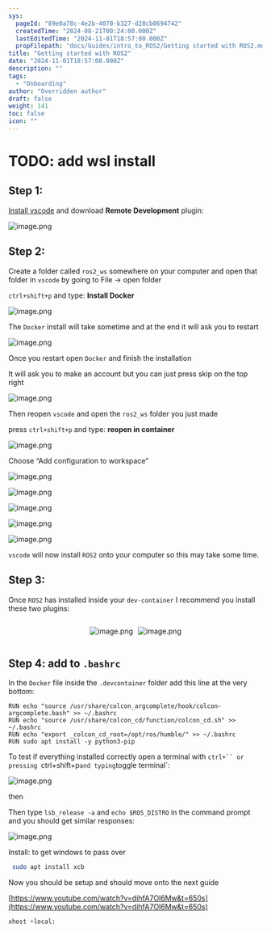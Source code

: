 ```yaml
---
sys:
  pageId: "89e0a78c-4e2b-4070-b327-d28cb0694742"
  createdTime: "2024-08-21T00:24:00.000Z"
  lastEditedTime: "2024-11-01T18:57:00.000Z"
  propFilepath: "docs/Guides/intro_to_ROS2/Getting started with ROS2.md"
title: "Getting started with ROS2"
date: "2024-11-01T18:57:00.000Z"
description: ""
tags:
  - "Onboarding"
author: "Overridden author"
draft: false
weight: 141
toc: false
icon: ""
---
```


# TODO: add wsl install

## Step 1:

[Install vscode](https://code.visualstudio.com/download) and download **Remote Development** plugin:

![image.png](https://prod-files-secure.s3.us-west-2.amazonaws.com/d518164a-d88e-44d1-a4ee-3adb3bd8bce0/efb52993-1881-4a40-b95e-6f020334f022/image.png?X-Amz-Algorithm=AWS4-HMAC-SHA256&X-Amz-Content-Sha256=UNSIGNED-PAYLOAD&X-Amz-Credential=ASIAZI2LB466XGSDWW6T%2F20250502%2Fus-west-2%2Fs3%2Faws4_request&X-Amz-Date=20250502T061221Z&X-Amz-Expires=3600&X-Amz-Security-Token=IQoJb3JpZ2luX2VjEDYaCXVzLXdlc3QtMiJIMEYCIQC%2Bp3dTU3Y7jGs76Aon%2BBhbZifpZiDMtCtWtQOxMoxs0AIhAKQkDeBI33328nLMgWRvIFYuADdu1atxkQhBbCjAHx82KogECM%2F%2F%2F%2F%2F%2F%2F%2F%2F%2F%2FwEQABoMNjM3NDIzMTgzODA1IgzwCMWDiCzMqWBcKM0q3AOj9KjYbwGYZqJ6fuubV6ya7qEOJRtZGaubdhBKSIltUaAjAg%2BIwDixEPXkH%2Bf3n9kTJCmRLSAr91fatbiDZyekzGwIRyR5pKkOVbYQNTMEOKRefP03V9ECMaPEHCjryaMOjZbPCP7ST8i5oq2ArZ%2Bh0IQyvKdQ79xFnqopHWlCyis3YL1s2hEw3LC88stKrzklVJ1JFigI%2Fd9X8vjqqT06xgnncCkNirj2zbnUBjb69C9ZE9VCBEhKBnjpqNLoMX91Yysay4MaQx16bKYGSloDb9syBITZ%2BfcM%2FuajJn9jpIGxuVWz1yKK0VJEPN3ybAVQXyy5CuL5F2vqXKXqfoTDK3N0UXfLirUJJ1b%2B5fXAgyRUlyERHYclJyhCBCUqt3WVkfzA7j8t9Rqtj8yrF3ZsgkUJ9wB3p5GopJ6yH5ooYcibj62cVQ7HdVlvD2reRhhpPCDmKST6WqexvqOu8Gi25lYSaZMUw%2Fe8nfJ1x2DMshOsamx9k4bVvOTjYhWnSAYYbsViDVBaPe%2ByDvEC8Z%2Bv7TRbph%2ByAudFWSKXGgJ4sycnI4l7h97xdaIsPDtkKNG%2Bd5kZi19Ma9KfpD4dpeLPfDO3UFpXUFbZcWVNAu5BORshz90ErSpvRzzkZjDLvdHABjqkAce9vVTfnKnKCqF1HYQkBja7srX3Fy1CjQwW2TIXFXAayX3AL5Vsl7Ly30OLgTxut4FJpTy2D%2B7PpvqWfA9jPI9MzAEzcz%2B8JCG%2F5zhLedOT5bhVdzdtRWHU%2B5xqoE3HghDJGmuCXKZeej7DIZuo2vRCveAYXANg8dIPBagWXwZj7hE4xi8kUtum26VBI%2FgewFIgr9Ta8COgWtmcfuaDL842ViPi&X-Amz-Signature=ef61dc610073173750c67c7ae40360466aa2914dbfd25363dd22cb6f01478812&X-Amz-SignedHeaders=host&x-id=GetObject)

## Step 2:

Create a folder called `ros2_ws` somewhere on your computer and open that folder in `vscode` by going to File → open folder 

`ctrl+shift+p` and type: **Install Docker**

![image.png](https://prod-files-secure.s3.us-west-2.amazonaws.com/d518164a-d88e-44d1-a4ee-3adb3bd8bce0/2269dc0e-1cd5-47ff-bceb-c04ad9b2eab0/image.png?X-Amz-Algorithm=AWS4-HMAC-SHA256&X-Amz-Content-Sha256=UNSIGNED-PAYLOAD&X-Amz-Credential=ASIAZI2LB466XGSDWW6T%2F20250502%2Fus-west-2%2Fs3%2Faws4_request&X-Amz-Date=20250502T061221Z&X-Amz-Expires=3600&X-Amz-Security-Token=IQoJb3JpZ2luX2VjEDYaCXVzLXdlc3QtMiJIMEYCIQC%2Bp3dTU3Y7jGs76Aon%2BBhbZifpZiDMtCtWtQOxMoxs0AIhAKQkDeBI33328nLMgWRvIFYuADdu1atxkQhBbCjAHx82KogECM%2F%2F%2F%2F%2F%2F%2F%2F%2F%2F%2FwEQABoMNjM3NDIzMTgzODA1IgzwCMWDiCzMqWBcKM0q3AOj9KjYbwGYZqJ6fuubV6ya7qEOJRtZGaubdhBKSIltUaAjAg%2BIwDixEPXkH%2Bf3n9kTJCmRLSAr91fatbiDZyekzGwIRyR5pKkOVbYQNTMEOKRefP03V9ECMaPEHCjryaMOjZbPCP7ST8i5oq2ArZ%2Bh0IQyvKdQ79xFnqopHWlCyis3YL1s2hEw3LC88stKrzklVJ1JFigI%2Fd9X8vjqqT06xgnncCkNirj2zbnUBjb69C9ZE9VCBEhKBnjpqNLoMX91Yysay4MaQx16bKYGSloDb9syBITZ%2BfcM%2FuajJn9jpIGxuVWz1yKK0VJEPN3ybAVQXyy5CuL5F2vqXKXqfoTDK3N0UXfLirUJJ1b%2B5fXAgyRUlyERHYclJyhCBCUqt3WVkfzA7j8t9Rqtj8yrF3ZsgkUJ9wB3p5GopJ6yH5ooYcibj62cVQ7HdVlvD2reRhhpPCDmKST6WqexvqOu8Gi25lYSaZMUw%2Fe8nfJ1x2DMshOsamx9k4bVvOTjYhWnSAYYbsViDVBaPe%2ByDvEC8Z%2Bv7TRbph%2ByAudFWSKXGgJ4sycnI4l7h97xdaIsPDtkKNG%2Bd5kZi19Ma9KfpD4dpeLPfDO3UFpXUFbZcWVNAu5BORshz90ErSpvRzzkZjDLvdHABjqkAce9vVTfnKnKCqF1HYQkBja7srX3Fy1CjQwW2TIXFXAayX3AL5Vsl7Ly30OLgTxut4FJpTy2D%2B7PpvqWfA9jPI9MzAEzcz%2B8JCG%2F5zhLedOT5bhVdzdtRWHU%2B5xqoE3HghDJGmuCXKZeej7DIZuo2vRCveAYXANg8dIPBagWXwZj7hE4xi8kUtum26VBI%2FgewFIgr9Ta8COgWtmcfuaDL842ViPi&X-Amz-Signature=54a53973dcc69eea6e8b8a283db4167c5f1a838d4991006b9abf57e7bf3321fd&X-Amz-SignedHeaders=host&x-id=GetObject)

The `Docker` install will take sometime and at the end it will ask you to restart

![image.png](https://prod-files-secure.s3.us-west-2.amazonaws.com/d518164a-d88e-44d1-a4ee-3adb3bd8bce0/ed233f78-be33-4b1f-b89c-9c346c0e961e/image.png?X-Amz-Algorithm=AWS4-HMAC-SHA256&X-Amz-Content-Sha256=UNSIGNED-PAYLOAD&X-Amz-Credential=ASIAZI2LB466XGSDWW6T%2F20250502%2Fus-west-2%2Fs3%2Faws4_request&X-Amz-Date=20250502T061221Z&X-Amz-Expires=3600&X-Amz-Security-Token=IQoJb3JpZ2luX2VjEDYaCXVzLXdlc3QtMiJIMEYCIQC%2Bp3dTU3Y7jGs76Aon%2BBhbZifpZiDMtCtWtQOxMoxs0AIhAKQkDeBI33328nLMgWRvIFYuADdu1atxkQhBbCjAHx82KogECM%2F%2F%2F%2F%2F%2F%2F%2F%2F%2F%2FwEQABoMNjM3NDIzMTgzODA1IgzwCMWDiCzMqWBcKM0q3AOj9KjYbwGYZqJ6fuubV6ya7qEOJRtZGaubdhBKSIltUaAjAg%2BIwDixEPXkH%2Bf3n9kTJCmRLSAr91fatbiDZyekzGwIRyR5pKkOVbYQNTMEOKRefP03V9ECMaPEHCjryaMOjZbPCP7ST8i5oq2ArZ%2Bh0IQyvKdQ79xFnqopHWlCyis3YL1s2hEw3LC88stKrzklVJ1JFigI%2Fd9X8vjqqT06xgnncCkNirj2zbnUBjb69C9ZE9VCBEhKBnjpqNLoMX91Yysay4MaQx16bKYGSloDb9syBITZ%2BfcM%2FuajJn9jpIGxuVWz1yKK0VJEPN3ybAVQXyy5CuL5F2vqXKXqfoTDK3N0UXfLirUJJ1b%2B5fXAgyRUlyERHYclJyhCBCUqt3WVkfzA7j8t9Rqtj8yrF3ZsgkUJ9wB3p5GopJ6yH5ooYcibj62cVQ7HdVlvD2reRhhpPCDmKST6WqexvqOu8Gi25lYSaZMUw%2Fe8nfJ1x2DMshOsamx9k4bVvOTjYhWnSAYYbsViDVBaPe%2ByDvEC8Z%2Bv7TRbph%2ByAudFWSKXGgJ4sycnI4l7h97xdaIsPDtkKNG%2Bd5kZi19Ma9KfpD4dpeLPfDO3UFpXUFbZcWVNAu5BORshz90ErSpvRzzkZjDLvdHABjqkAce9vVTfnKnKCqF1HYQkBja7srX3Fy1CjQwW2TIXFXAayX3AL5Vsl7Ly30OLgTxut4FJpTy2D%2B7PpvqWfA9jPI9MzAEzcz%2B8JCG%2F5zhLedOT5bhVdzdtRWHU%2B5xqoE3HghDJGmuCXKZeej7DIZuo2vRCveAYXANg8dIPBagWXwZj7hE4xi8kUtum26VBI%2FgewFIgr9Ta8COgWtmcfuaDL842ViPi&X-Amz-Signature=596a80659f0dfe3e88ff9fee631a66a0a409b4ba223b7e52d2da51f605d12974&X-Amz-SignedHeaders=host&x-id=GetObject)

Once you restart open `Docker` and finish the installation

It will ask you to make an account but you can just press skip on the top right

![image.png](https://prod-files-secure.s3.us-west-2.amazonaws.com/d518164a-d88e-44d1-a4ee-3adb3bd8bce0/21010ad9-1659-4fd9-9f59-9932a09b2a3d/image.png?X-Amz-Algorithm=AWS4-HMAC-SHA256&X-Amz-Content-Sha256=UNSIGNED-PAYLOAD&X-Amz-Credential=ASIAZI2LB466XGSDWW6T%2F20250502%2Fus-west-2%2Fs3%2Faws4_request&X-Amz-Date=20250502T061221Z&X-Amz-Expires=3600&X-Amz-Security-Token=IQoJb3JpZ2luX2VjEDYaCXVzLXdlc3QtMiJIMEYCIQC%2Bp3dTU3Y7jGs76Aon%2BBhbZifpZiDMtCtWtQOxMoxs0AIhAKQkDeBI33328nLMgWRvIFYuADdu1atxkQhBbCjAHx82KogECM%2F%2F%2F%2F%2F%2F%2F%2F%2F%2F%2FwEQABoMNjM3NDIzMTgzODA1IgzwCMWDiCzMqWBcKM0q3AOj9KjYbwGYZqJ6fuubV6ya7qEOJRtZGaubdhBKSIltUaAjAg%2BIwDixEPXkH%2Bf3n9kTJCmRLSAr91fatbiDZyekzGwIRyR5pKkOVbYQNTMEOKRefP03V9ECMaPEHCjryaMOjZbPCP7ST8i5oq2ArZ%2Bh0IQyvKdQ79xFnqopHWlCyis3YL1s2hEw3LC88stKrzklVJ1JFigI%2Fd9X8vjqqT06xgnncCkNirj2zbnUBjb69C9ZE9VCBEhKBnjpqNLoMX91Yysay4MaQx16bKYGSloDb9syBITZ%2BfcM%2FuajJn9jpIGxuVWz1yKK0VJEPN3ybAVQXyy5CuL5F2vqXKXqfoTDK3N0UXfLirUJJ1b%2B5fXAgyRUlyERHYclJyhCBCUqt3WVkfzA7j8t9Rqtj8yrF3ZsgkUJ9wB3p5GopJ6yH5ooYcibj62cVQ7HdVlvD2reRhhpPCDmKST6WqexvqOu8Gi25lYSaZMUw%2Fe8nfJ1x2DMshOsamx9k4bVvOTjYhWnSAYYbsViDVBaPe%2ByDvEC8Z%2Bv7TRbph%2ByAudFWSKXGgJ4sycnI4l7h97xdaIsPDtkKNG%2Bd5kZi19Ma9KfpD4dpeLPfDO3UFpXUFbZcWVNAu5BORshz90ErSpvRzzkZjDLvdHABjqkAce9vVTfnKnKCqF1HYQkBja7srX3Fy1CjQwW2TIXFXAayX3AL5Vsl7Ly30OLgTxut4FJpTy2D%2B7PpvqWfA9jPI9MzAEzcz%2B8JCG%2F5zhLedOT5bhVdzdtRWHU%2B5xqoE3HghDJGmuCXKZeej7DIZuo2vRCveAYXANg8dIPBagWXwZj7hE4xi8kUtum26VBI%2FgewFIgr9Ta8COgWtmcfuaDL842ViPi&X-Amz-Signature=e24c1bf8340de399f6beadbc4936f6fc31c9dbea98d9461854ac3b748a966c35&X-Amz-SignedHeaders=host&x-id=GetObject)

Then reopen `vscode` and open the `ros2_ws` folder you just made

press `ctrl+shift+p` and type: **reopen in container**

![image.png](https://prod-files-secure.s3.us-west-2.amazonaws.com/d518164a-d88e-44d1-a4ee-3adb3bd8bce0/4e93b8c2-41ad-488c-8095-c74205196118/image.png?X-Amz-Algorithm=AWS4-HMAC-SHA256&X-Amz-Content-Sha256=UNSIGNED-PAYLOAD&X-Amz-Credential=ASIAZI2LB466XGSDWW6T%2F20250502%2Fus-west-2%2Fs3%2Faws4_request&X-Amz-Date=20250502T061221Z&X-Amz-Expires=3600&X-Amz-Security-Token=IQoJb3JpZ2luX2VjEDYaCXVzLXdlc3QtMiJIMEYCIQC%2Bp3dTU3Y7jGs76Aon%2BBhbZifpZiDMtCtWtQOxMoxs0AIhAKQkDeBI33328nLMgWRvIFYuADdu1atxkQhBbCjAHx82KogECM%2F%2F%2F%2F%2F%2F%2F%2F%2F%2F%2FwEQABoMNjM3NDIzMTgzODA1IgzwCMWDiCzMqWBcKM0q3AOj9KjYbwGYZqJ6fuubV6ya7qEOJRtZGaubdhBKSIltUaAjAg%2BIwDixEPXkH%2Bf3n9kTJCmRLSAr91fatbiDZyekzGwIRyR5pKkOVbYQNTMEOKRefP03V9ECMaPEHCjryaMOjZbPCP7ST8i5oq2ArZ%2Bh0IQyvKdQ79xFnqopHWlCyis3YL1s2hEw3LC88stKrzklVJ1JFigI%2Fd9X8vjqqT06xgnncCkNirj2zbnUBjb69C9ZE9VCBEhKBnjpqNLoMX91Yysay4MaQx16bKYGSloDb9syBITZ%2BfcM%2FuajJn9jpIGxuVWz1yKK0VJEPN3ybAVQXyy5CuL5F2vqXKXqfoTDK3N0UXfLirUJJ1b%2B5fXAgyRUlyERHYclJyhCBCUqt3WVkfzA7j8t9Rqtj8yrF3ZsgkUJ9wB3p5GopJ6yH5ooYcibj62cVQ7HdVlvD2reRhhpPCDmKST6WqexvqOu8Gi25lYSaZMUw%2Fe8nfJ1x2DMshOsamx9k4bVvOTjYhWnSAYYbsViDVBaPe%2ByDvEC8Z%2Bv7TRbph%2ByAudFWSKXGgJ4sycnI4l7h97xdaIsPDtkKNG%2Bd5kZi19Ma9KfpD4dpeLPfDO3UFpXUFbZcWVNAu5BORshz90ErSpvRzzkZjDLvdHABjqkAce9vVTfnKnKCqF1HYQkBja7srX3Fy1CjQwW2TIXFXAayX3AL5Vsl7Ly30OLgTxut4FJpTy2D%2B7PpvqWfA9jPI9MzAEzcz%2B8JCG%2F5zhLedOT5bhVdzdtRWHU%2B5xqoE3HghDJGmuCXKZeej7DIZuo2vRCveAYXANg8dIPBagWXwZj7hE4xi8kUtum26VBI%2FgewFIgr9Ta8COgWtmcfuaDL842ViPi&X-Amz-Signature=3f36f9838ed9927b321e74ffc24770a3b19a6d175d8b2efa2c03e495afa4860b&X-Amz-SignedHeaders=host&x-id=GetObject)

Choose “Add configuration to workspace”

![image.png](https://prod-files-secure.s3.us-west-2.amazonaws.com/d518164a-d88e-44d1-a4ee-3adb3bd8bce0/9560b282-5060-4989-ba37-97e7b2c22476/image.png?X-Amz-Algorithm=AWS4-HMAC-SHA256&X-Amz-Content-Sha256=UNSIGNED-PAYLOAD&X-Amz-Credential=ASIAZI2LB466XGSDWW6T%2F20250502%2Fus-west-2%2Fs3%2Faws4_request&X-Amz-Date=20250502T061221Z&X-Amz-Expires=3600&X-Amz-Security-Token=IQoJb3JpZ2luX2VjEDYaCXVzLXdlc3QtMiJIMEYCIQC%2Bp3dTU3Y7jGs76Aon%2BBhbZifpZiDMtCtWtQOxMoxs0AIhAKQkDeBI33328nLMgWRvIFYuADdu1atxkQhBbCjAHx82KogECM%2F%2F%2F%2F%2F%2F%2F%2F%2F%2F%2FwEQABoMNjM3NDIzMTgzODA1IgzwCMWDiCzMqWBcKM0q3AOj9KjYbwGYZqJ6fuubV6ya7qEOJRtZGaubdhBKSIltUaAjAg%2BIwDixEPXkH%2Bf3n9kTJCmRLSAr91fatbiDZyekzGwIRyR5pKkOVbYQNTMEOKRefP03V9ECMaPEHCjryaMOjZbPCP7ST8i5oq2ArZ%2Bh0IQyvKdQ79xFnqopHWlCyis3YL1s2hEw3LC88stKrzklVJ1JFigI%2Fd9X8vjqqT06xgnncCkNirj2zbnUBjb69C9ZE9VCBEhKBnjpqNLoMX91Yysay4MaQx16bKYGSloDb9syBITZ%2BfcM%2FuajJn9jpIGxuVWz1yKK0VJEPN3ybAVQXyy5CuL5F2vqXKXqfoTDK3N0UXfLirUJJ1b%2B5fXAgyRUlyERHYclJyhCBCUqt3WVkfzA7j8t9Rqtj8yrF3ZsgkUJ9wB3p5GopJ6yH5ooYcibj62cVQ7HdVlvD2reRhhpPCDmKST6WqexvqOu8Gi25lYSaZMUw%2Fe8nfJ1x2DMshOsamx9k4bVvOTjYhWnSAYYbsViDVBaPe%2ByDvEC8Z%2Bv7TRbph%2ByAudFWSKXGgJ4sycnI4l7h97xdaIsPDtkKNG%2Bd5kZi19Ma9KfpD4dpeLPfDO3UFpXUFbZcWVNAu5BORshz90ErSpvRzzkZjDLvdHABjqkAce9vVTfnKnKCqF1HYQkBja7srX3Fy1CjQwW2TIXFXAayX3AL5Vsl7Ly30OLgTxut4FJpTy2D%2B7PpvqWfA9jPI9MzAEzcz%2B8JCG%2F5zhLedOT5bhVdzdtRWHU%2B5xqoE3HghDJGmuCXKZeej7DIZuo2vRCveAYXANg8dIPBagWXwZj7hE4xi8kUtum26VBI%2FgewFIgr9Ta8COgWtmcfuaDL842ViPi&X-Amz-Signature=41b79c2baaa00197da164b836d70be55e6e9214814b22304fa402b102595a36e&X-Amz-SignedHeaders=host&x-id=GetObject)

![image.png](https://prod-files-secure.s3.us-west-2.amazonaws.com/d518164a-d88e-44d1-a4ee-3adb3bd8bce0/2ee63f81-886b-48e8-a553-dc6e5eac99e4/image.png?X-Amz-Algorithm=AWS4-HMAC-SHA256&X-Amz-Content-Sha256=UNSIGNED-PAYLOAD&X-Amz-Credential=ASIAZI2LB466XGSDWW6T%2F20250502%2Fus-west-2%2Fs3%2Faws4_request&X-Amz-Date=20250502T061221Z&X-Amz-Expires=3600&X-Amz-Security-Token=IQoJb3JpZ2luX2VjEDYaCXVzLXdlc3QtMiJIMEYCIQC%2Bp3dTU3Y7jGs76Aon%2BBhbZifpZiDMtCtWtQOxMoxs0AIhAKQkDeBI33328nLMgWRvIFYuADdu1atxkQhBbCjAHx82KogECM%2F%2F%2F%2F%2F%2F%2F%2F%2F%2F%2FwEQABoMNjM3NDIzMTgzODA1IgzwCMWDiCzMqWBcKM0q3AOj9KjYbwGYZqJ6fuubV6ya7qEOJRtZGaubdhBKSIltUaAjAg%2BIwDixEPXkH%2Bf3n9kTJCmRLSAr91fatbiDZyekzGwIRyR5pKkOVbYQNTMEOKRefP03V9ECMaPEHCjryaMOjZbPCP7ST8i5oq2ArZ%2Bh0IQyvKdQ79xFnqopHWlCyis3YL1s2hEw3LC88stKrzklVJ1JFigI%2Fd9X8vjqqT06xgnncCkNirj2zbnUBjb69C9ZE9VCBEhKBnjpqNLoMX91Yysay4MaQx16bKYGSloDb9syBITZ%2BfcM%2FuajJn9jpIGxuVWz1yKK0VJEPN3ybAVQXyy5CuL5F2vqXKXqfoTDK3N0UXfLirUJJ1b%2B5fXAgyRUlyERHYclJyhCBCUqt3WVkfzA7j8t9Rqtj8yrF3ZsgkUJ9wB3p5GopJ6yH5ooYcibj62cVQ7HdVlvD2reRhhpPCDmKST6WqexvqOu8Gi25lYSaZMUw%2Fe8nfJ1x2DMshOsamx9k4bVvOTjYhWnSAYYbsViDVBaPe%2ByDvEC8Z%2Bv7TRbph%2ByAudFWSKXGgJ4sycnI4l7h97xdaIsPDtkKNG%2Bd5kZi19Ma9KfpD4dpeLPfDO3UFpXUFbZcWVNAu5BORshz90ErSpvRzzkZjDLvdHABjqkAce9vVTfnKnKCqF1HYQkBja7srX3Fy1CjQwW2TIXFXAayX3AL5Vsl7Ly30OLgTxut4FJpTy2D%2B7PpvqWfA9jPI9MzAEzcz%2B8JCG%2F5zhLedOT5bhVdzdtRWHU%2B5xqoE3HghDJGmuCXKZeej7DIZuo2vRCveAYXANg8dIPBagWXwZj7hE4xi8kUtum26VBI%2FgewFIgr9Ta8COgWtmcfuaDL842ViPi&X-Amz-Signature=d9fce73995352c6d355c2b36a77a2860e4f5dd71b29233c5a3f9370ea5c29d40&X-Amz-SignedHeaders=host&x-id=GetObject)

![image.png](https://prod-files-secure.s3.us-west-2.amazonaws.com/d518164a-d88e-44d1-a4ee-3adb3bd8bce0/ae1580b2-b048-407e-aed9-b584224a7a04/image.png?X-Amz-Algorithm=AWS4-HMAC-SHA256&X-Amz-Content-Sha256=UNSIGNED-PAYLOAD&X-Amz-Credential=ASIAZI2LB466XGSDWW6T%2F20250502%2Fus-west-2%2Fs3%2Faws4_request&X-Amz-Date=20250502T061221Z&X-Amz-Expires=3600&X-Amz-Security-Token=IQoJb3JpZ2luX2VjEDYaCXVzLXdlc3QtMiJIMEYCIQC%2Bp3dTU3Y7jGs76Aon%2BBhbZifpZiDMtCtWtQOxMoxs0AIhAKQkDeBI33328nLMgWRvIFYuADdu1atxkQhBbCjAHx82KogECM%2F%2F%2F%2F%2F%2F%2F%2F%2F%2F%2FwEQABoMNjM3NDIzMTgzODA1IgzwCMWDiCzMqWBcKM0q3AOj9KjYbwGYZqJ6fuubV6ya7qEOJRtZGaubdhBKSIltUaAjAg%2BIwDixEPXkH%2Bf3n9kTJCmRLSAr91fatbiDZyekzGwIRyR5pKkOVbYQNTMEOKRefP03V9ECMaPEHCjryaMOjZbPCP7ST8i5oq2ArZ%2Bh0IQyvKdQ79xFnqopHWlCyis3YL1s2hEw3LC88stKrzklVJ1JFigI%2Fd9X8vjqqT06xgnncCkNirj2zbnUBjb69C9ZE9VCBEhKBnjpqNLoMX91Yysay4MaQx16bKYGSloDb9syBITZ%2BfcM%2FuajJn9jpIGxuVWz1yKK0VJEPN3ybAVQXyy5CuL5F2vqXKXqfoTDK3N0UXfLirUJJ1b%2B5fXAgyRUlyERHYclJyhCBCUqt3WVkfzA7j8t9Rqtj8yrF3ZsgkUJ9wB3p5GopJ6yH5ooYcibj62cVQ7HdVlvD2reRhhpPCDmKST6WqexvqOu8Gi25lYSaZMUw%2Fe8nfJ1x2DMshOsamx9k4bVvOTjYhWnSAYYbsViDVBaPe%2ByDvEC8Z%2Bv7TRbph%2ByAudFWSKXGgJ4sycnI4l7h97xdaIsPDtkKNG%2Bd5kZi19Ma9KfpD4dpeLPfDO3UFpXUFbZcWVNAu5BORshz90ErSpvRzzkZjDLvdHABjqkAce9vVTfnKnKCqF1HYQkBja7srX3Fy1CjQwW2TIXFXAayX3AL5Vsl7Ly30OLgTxut4FJpTy2D%2B7PpvqWfA9jPI9MzAEzcz%2B8JCG%2F5zhLedOT5bhVdzdtRWHU%2B5xqoE3HghDJGmuCXKZeej7DIZuo2vRCveAYXANg8dIPBagWXwZj7hE4xi8kUtum26VBI%2FgewFIgr9Ta8COgWtmcfuaDL842ViPi&X-Amz-Signature=17a62643632f46c5322f3e55952e9255e1f9dbd916bee26e7cfa72bc7adb200c&X-Amz-SignedHeaders=host&x-id=GetObject)

![image.png](https://prod-files-secure.s3.us-west-2.amazonaws.com/d518164a-d88e-44d1-a4ee-3adb3bd8bce0/53255b28-f75e-430f-b9e3-c0ac8577e42b/image.png?X-Amz-Algorithm=AWS4-HMAC-SHA256&X-Amz-Content-Sha256=UNSIGNED-PAYLOAD&X-Amz-Credential=ASIAZI2LB466XGSDWW6T%2F20250502%2Fus-west-2%2Fs3%2Faws4_request&X-Amz-Date=20250502T061221Z&X-Amz-Expires=3600&X-Amz-Security-Token=IQoJb3JpZ2luX2VjEDYaCXVzLXdlc3QtMiJIMEYCIQC%2Bp3dTU3Y7jGs76Aon%2BBhbZifpZiDMtCtWtQOxMoxs0AIhAKQkDeBI33328nLMgWRvIFYuADdu1atxkQhBbCjAHx82KogECM%2F%2F%2F%2F%2F%2F%2F%2F%2F%2F%2FwEQABoMNjM3NDIzMTgzODA1IgzwCMWDiCzMqWBcKM0q3AOj9KjYbwGYZqJ6fuubV6ya7qEOJRtZGaubdhBKSIltUaAjAg%2BIwDixEPXkH%2Bf3n9kTJCmRLSAr91fatbiDZyekzGwIRyR5pKkOVbYQNTMEOKRefP03V9ECMaPEHCjryaMOjZbPCP7ST8i5oq2ArZ%2Bh0IQyvKdQ79xFnqopHWlCyis3YL1s2hEw3LC88stKrzklVJ1JFigI%2Fd9X8vjqqT06xgnncCkNirj2zbnUBjb69C9ZE9VCBEhKBnjpqNLoMX91Yysay4MaQx16bKYGSloDb9syBITZ%2BfcM%2FuajJn9jpIGxuVWz1yKK0VJEPN3ybAVQXyy5CuL5F2vqXKXqfoTDK3N0UXfLirUJJ1b%2B5fXAgyRUlyERHYclJyhCBCUqt3WVkfzA7j8t9Rqtj8yrF3ZsgkUJ9wB3p5GopJ6yH5ooYcibj62cVQ7HdVlvD2reRhhpPCDmKST6WqexvqOu8Gi25lYSaZMUw%2Fe8nfJ1x2DMshOsamx9k4bVvOTjYhWnSAYYbsViDVBaPe%2ByDvEC8Z%2Bv7TRbph%2ByAudFWSKXGgJ4sycnI4l7h97xdaIsPDtkKNG%2Bd5kZi19Ma9KfpD4dpeLPfDO3UFpXUFbZcWVNAu5BORshz90ErSpvRzzkZjDLvdHABjqkAce9vVTfnKnKCqF1HYQkBja7srX3Fy1CjQwW2TIXFXAayX3AL5Vsl7Ly30OLgTxut4FJpTy2D%2B7PpvqWfA9jPI9MzAEzcz%2B8JCG%2F5zhLedOT5bhVdzdtRWHU%2B5xqoE3HghDJGmuCXKZeej7DIZuo2vRCveAYXANg8dIPBagWXwZj7hE4xi8kUtum26VBI%2FgewFIgr9Ta8COgWtmcfuaDL842ViPi&X-Amz-Signature=cb6f281d1ff0e6af798fad43d81e0cca53b6087841e1aa1815bbe4f0bb6220fb&X-Amz-SignedHeaders=host&x-id=GetObject)

![image.png](https://prod-files-secure.s3.us-west-2.amazonaws.com/d518164a-d88e-44d1-a4ee-3adb3bd8bce0/7c562767-5af9-4ffb-97d1-327bcdf4ee00/image.png?X-Amz-Algorithm=AWS4-HMAC-SHA256&X-Amz-Content-Sha256=UNSIGNED-PAYLOAD&X-Amz-Credential=ASIAZI2LB466XGSDWW6T%2F20250502%2Fus-west-2%2Fs3%2Faws4_request&X-Amz-Date=20250502T061221Z&X-Amz-Expires=3600&X-Amz-Security-Token=IQoJb3JpZ2luX2VjEDYaCXVzLXdlc3QtMiJIMEYCIQC%2Bp3dTU3Y7jGs76Aon%2BBhbZifpZiDMtCtWtQOxMoxs0AIhAKQkDeBI33328nLMgWRvIFYuADdu1atxkQhBbCjAHx82KogECM%2F%2F%2F%2F%2F%2F%2F%2F%2F%2F%2FwEQABoMNjM3NDIzMTgzODA1IgzwCMWDiCzMqWBcKM0q3AOj9KjYbwGYZqJ6fuubV6ya7qEOJRtZGaubdhBKSIltUaAjAg%2BIwDixEPXkH%2Bf3n9kTJCmRLSAr91fatbiDZyekzGwIRyR5pKkOVbYQNTMEOKRefP03V9ECMaPEHCjryaMOjZbPCP7ST8i5oq2ArZ%2Bh0IQyvKdQ79xFnqopHWlCyis3YL1s2hEw3LC88stKrzklVJ1JFigI%2Fd9X8vjqqT06xgnncCkNirj2zbnUBjb69C9ZE9VCBEhKBnjpqNLoMX91Yysay4MaQx16bKYGSloDb9syBITZ%2BfcM%2FuajJn9jpIGxuVWz1yKK0VJEPN3ybAVQXyy5CuL5F2vqXKXqfoTDK3N0UXfLirUJJ1b%2B5fXAgyRUlyERHYclJyhCBCUqt3WVkfzA7j8t9Rqtj8yrF3ZsgkUJ9wB3p5GopJ6yH5ooYcibj62cVQ7HdVlvD2reRhhpPCDmKST6WqexvqOu8Gi25lYSaZMUw%2Fe8nfJ1x2DMshOsamx9k4bVvOTjYhWnSAYYbsViDVBaPe%2ByDvEC8Z%2Bv7TRbph%2ByAudFWSKXGgJ4sycnI4l7h97xdaIsPDtkKNG%2Bd5kZi19Ma9KfpD4dpeLPfDO3UFpXUFbZcWVNAu5BORshz90ErSpvRzzkZjDLvdHABjqkAce9vVTfnKnKCqF1HYQkBja7srX3Fy1CjQwW2TIXFXAayX3AL5Vsl7Ly30OLgTxut4FJpTy2D%2B7PpvqWfA9jPI9MzAEzcz%2B8JCG%2F5zhLedOT5bhVdzdtRWHU%2B5xqoE3HghDJGmuCXKZeej7DIZuo2vRCveAYXANg8dIPBagWXwZj7hE4xi8kUtum26VBI%2FgewFIgr9Ta8COgWtmcfuaDL842ViPi&X-Amz-Signature=3cc7d4cc70ccf6d1b8706566c82b2e3a907ca5c40e124ce910b0c647a3b8830c&X-Amz-SignedHeaders=host&x-id=GetObject)

`vscode` will now install `ROS2` onto your computer so this may take some time.

## Step 3:

Once `ROS2` has installed inside your `dev-container` I recommend you install these two plugins:

<div style="display: flex;flex-direction: row; column-gap:10px; max-width: 630px;justify-content: center;">
<div>

![image.png](https://prod-files-secure.s3.us-west-2.amazonaws.com/d518164a-d88e-44d1-a4ee-3adb3bd8bce0/3fc3d550-5a54-4ba1-ba6b-faa01cdb7369/image.png?X-Amz-Algorithm=AWS4-HMAC-SHA256&X-Amz-Content-Sha256=UNSIGNED-PAYLOAD&X-Amz-Credential=ASIAZI2LB46663SZOUFI%2F20250502%2Fus-west-2%2Fs3%2Faws4_request&X-Amz-Date=20250502T061224Z&X-Amz-Expires=3600&X-Amz-Security-Token=IQoJb3JpZ2luX2VjEDYaCXVzLXdlc3QtMiJIMEYCIQDlQCCe%2BPO6AWy4afPQRIO%2BoUbZhtwvmHifTRBbVuOAmQIhALFjblMwTZpCaW9J9jOSCGOiRQHJSOOCTFtZsoabmpCrKogECM%2F%2F%2F%2F%2F%2F%2F%2F%2F%2F%2FwEQABoMNjM3NDIzMTgzODA1Igx1nMdnGnxnGyYs5Wkq3AOdpHjLLsDVfw%2FUJKPvYESmLDVN2WZJj%2FlUEmPuPLksCEyi5zrrQKdgpLe2iEqusrG0lh0HDRuZ55RqCvMYq9EK7rA%2FOfCGP8sill5fv15ZUlr0boQZZxdtV3u24I05rWDX%2BC8kE%2F96sglOVxD%2BI0pBy6resrY0zrH%2F1YAEEO9LAQIhTc4UUY4AeGhDWLczGwj5OSkNB%2FTdU4nThm7x6Zb4eBPT5iCD1qbfQIg712CEkDBUmDjXTRRabV3hV369RkWOKjMwDzbciV5LeD23IcOd8seX03ncZSicCWLnCpHkrVrXZ%2Fj061ScSEP2PsUaHJ1Jpul%2FBMRSF4rFNWjkIjCXdAdUPa%2Bd7JvVwUskiH7AUv33ixYFHhqIq5o7qtCF8fTjNd3vxLY8PI7xYu8F0cLtLdwHlg7zON9B4MAJCfvtFvtAdxIH3T6nJVkjV8F%2FpbpyiDA62twQVaN9gs3YA8qE5F6M2v9e3t0Yn2fcB7vlKDOlCh63Pwlw0rsTmt0cKnF%2BnV4HLN%2BEqdqL%2Fm9ab%2BGcnsmREpnEMq2LhVVmlHxskina2tMEg8O6aKKtcVOnsXQ4GaJNYt5Vu%2BjpmYUl%2FpgJlqVLbIoEdGiOurvGp7CUoqnUrnfEK06ZV1aqXTCXvtHABjqkAc5xsxmALYJsZuVIO%2FuQVFqJ7ulIrL7Yea9DIKJkAdfTX4dykaZLdfqkavqg2Sh7wSnP5knFJ6QmcybTS2x0xTVD1t9bZsplCjVH2fiIA0szxHBGPz4ArQgtWvcp2PnEDOsXFspcVsRrZ1J7PXhrVFsScJ8sQJQ3xj4buKEvsAitWxq5Xv5h%2FExK5FO0XILfgz5T8%2Fgmz3sBu5srDUsJo7jUPsKf&X-Amz-Signature=4ac66e824f79f3fb1d6da0fb95f1f5fe947b264fab438bf5f46bf11aa034ca5c&X-Amz-SignedHeaders=host&x-id=GetObject)

</div>
<div>

![image.png](https://prod-files-secure.s3.us-west-2.amazonaws.com/d518164a-d88e-44d1-a4ee-3adb3bd8bce0/d994cc66-13c2-4093-a5a3-f84cf4601a82/image.png?X-Amz-Algorithm=AWS4-HMAC-SHA256&X-Amz-Content-Sha256=UNSIGNED-PAYLOAD&X-Amz-Credential=ASIAZI2LB466SDFVJ6TQ%2F20250502%2Fus-west-2%2Fs3%2Faws4_request&X-Amz-Date=20250502T061224Z&X-Amz-Expires=3600&X-Amz-Security-Token=IQoJb3JpZ2luX2VjEDYaCXVzLXdlc3QtMiJHMEUCIQCDiMVY2qWUUi3ibNEPr3kMV7XphKISjM%2BeBB%2FMN3B2MQIgO0kMP0r7XlCGQVBdz4fYm%2By3aYafhfH8YlcZ5UF9%2F%2B4qiAQIz%2F%2F%2F%2F%2F%2F%2F%2F%2F%2F%2FARAAGgw2Mzc0MjMxODM4MDUiDEWSmmiYeBbpAHEo7yrcA2aiv6VL0SaoBrK3igZzkDQtbKTMxqwAkZhIG1EdT4Vl88sBEDOHxnG%2BuszQ%2FtpmN6sXXnfz9vIKxyvwDpG3XZ5mt5KmsGLDJtT%2BqCbjuFgYbLX4OpsACEVmHtdB23%2F9nnleMEdhM4VWKshD1jhDcbgWVxKMu9HCzUMGNKCkiUj%2F2YuD94sU9eC6ayVFr%2BcK6G%2B3vXXjYIVo9JwsVoB914185s71yiZv9YoBXvLblWkOmK9FC%2FFUZsx%2BQ0v9RHPSNFEdwPPZaHsyov3ACsDP0qROMPX%2BCT5AF2aMP3xEi%2BtDVFj4m4Yn3bZBgIClzJwcy5NCz%2B%2FPays%2FzXy0qG2Yixys%2FEsWKGDjhTHCuu%2FsJOrKQpXPbkqs9%2Bm%2BzscHhGVI3hrVCekBLl%2F%2B4JZm2Uyq9Zv%2F3dkLrO5JEkevKCpCadPvI8s3Y5YOnAN1SgvEfpE3Mmt3I5QHxrzMUJ6KyohpKNXfIHpreRZIgM7cWOFgd%2FbWK6mbi1Vw8yAdk5Hit0h4sbemCbbDndjYh7%2Bgi8juxMC%2BRiJGnOWhtit%2B8av3fB2tNfKQrBA5JHg%2BbSed3qj04l5OHpIjynQ8AtTtO9YbDM64Mm3iraz69pS9kljcNxJ%2BzdVWNtv8Lu7uUiZIMMq90cAGOqUBLnJU18IYu8Gld5XlfEXY0cNwCqBV06I5%2Bg7Mg%2FxxcW9iIDmLHMsXYJ5iwHnqQDife4JAT54IwxQdVI0PcZeBbMgEqTZDhe5IAGxOU%2BQQNVPZEOl4OurU2MKXD8Noa24bIKDVDx1u2ZthdwAVG8PUelazY9NPPXe6GKuFmDprjhDy2CGZ6AfJ5dXI0Mu6%2FQ84mu%2FtG8ZqiA9xZNuyeRhsHNVWu%2BO8&X-Amz-Signature=e034249355338f61551050eb099cd7ca57fef8a9a0486741b3920a214a0f0a61&X-Amz-SignedHeaders=host&x-id=GetObject)

</div>
</div>

## Step 4: add to `.bashrc`

In the `Docker` file inside the `.devcontainer` folder add this line at the very bottom: 

```docker
RUN echo "source /usr/share/colcon_argcomplete/hook/colcon-argcomplete.bash" >> ~/.bashrc
RUN echo "source /usr/share/colcon_cd/function/colcon_cd.sh" >> ~/.bashrc
RUN echo "export _colcon_cd_root=/opt/ros/humble/" >> ~/.bashrc
RUN sudo apt install -y python3-pip 
```

To test if everything installed correctly open a terminal with `ctrl+`` or pressing `ctrl+shift+p` and typing `toggle terminal`:

![image.png](https://prod-files-secure.s3.us-west-2.amazonaws.com/d518164a-d88e-44d1-a4ee-3adb3bd8bce0/6a4943d8-b04e-4c02-9a58-775f3384d1a5/image.png?X-Amz-Algorithm=AWS4-HMAC-SHA256&X-Amz-Content-Sha256=UNSIGNED-PAYLOAD&X-Amz-Credential=ASIAZI2LB466XGSDWW6T%2F20250502%2Fus-west-2%2Fs3%2Faws4_request&X-Amz-Date=20250502T061221Z&X-Amz-Expires=3600&X-Amz-Security-Token=IQoJb3JpZ2luX2VjEDYaCXVzLXdlc3QtMiJIMEYCIQC%2Bp3dTU3Y7jGs76Aon%2BBhbZifpZiDMtCtWtQOxMoxs0AIhAKQkDeBI33328nLMgWRvIFYuADdu1atxkQhBbCjAHx82KogECM%2F%2F%2F%2F%2F%2F%2F%2F%2F%2F%2FwEQABoMNjM3NDIzMTgzODA1IgzwCMWDiCzMqWBcKM0q3AOj9KjYbwGYZqJ6fuubV6ya7qEOJRtZGaubdhBKSIltUaAjAg%2BIwDixEPXkH%2Bf3n9kTJCmRLSAr91fatbiDZyekzGwIRyR5pKkOVbYQNTMEOKRefP03V9ECMaPEHCjryaMOjZbPCP7ST8i5oq2ArZ%2Bh0IQyvKdQ79xFnqopHWlCyis3YL1s2hEw3LC88stKrzklVJ1JFigI%2Fd9X8vjqqT06xgnncCkNirj2zbnUBjb69C9ZE9VCBEhKBnjpqNLoMX91Yysay4MaQx16bKYGSloDb9syBITZ%2BfcM%2FuajJn9jpIGxuVWz1yKK0VJEPN3ybAVQXyy5CuL5F2vqXKXqfoTDK3N0UXfLirUJJ1b%2B5fXAgyRUlyERHYclJyhCBCUqt3WVkfzA7j8t9Rqtj8yrF3ZsgkUJ9wB3p5GopJ6yH5ooYcibj62cVQ7HdVlvD2reRhhpPCDmKST6WqexvqOu8Gi25lYSaZMUw%2Fe8nfJ1x2DMshOsamx9k4bVvOTjYhWnSAYYbsViDVBaPe%2ByDvEC8Z%2Bv7TRbph%2ByAudFWSKXGgJ4sycnI4l7h97xdaIsPDtkKNG%2Bd5kZi19Ma9KfpD4dpeLPfDO3UFpXUFbZcWVNAu5BORshz90ErSpvRzzkZjDLvdHABjqkAce9vVTfnKnKCqF1HYQkBja7srX3Fy1CjQwW2TIXFXAayX3AL5Vsl7Ly30OLgTxut4FJpTy2D%2B7PpvqWfA9jPI9MzAEzcz%2B8JCG%2F5zhLedOT5bhVdzdtRWHU%2B5xqoE3HghDJGmuCXKZeej7DIZuo2vRCveAYXANg8dIPBagWXwZj7hE4xi8kUtum26VBI%2FgewFIgr9Ta8COgWtmcfuaDL842ViPi&X-Amz-Signature=15f2d572be8a453f6b06f94d3e776281073b06e461f5d8deb01d150eed0307fa&X-Amz-SignedHeaders=host&x-id=GetObject)

then 

Then type `lsb_release -a` and `echo $ROS_DISTRO` in the command prompt and you should get similar responses:

![image.png](https://prod-files-secure.s3.us-west-2.amazonaws.com/d518164a-d88e-44d1-a4ee-3adb3bd8bce0/3e635dec-a805-4e85-8b9e-d000e5b71a4e/image.png?X-Amz-Algorithm=AWS4-HMAC-SHA256&X-Amz-Content-Sha256=UNSIGNED-PAYLOAD&X-Amz-Credential=ASIAZI2LB466XGSDWW6T%2F20250502%2Fus-west-2%2Fs3%2Faws4_request&X-Amz-Date=20250502T061221Z&X-Amz-Expires=3600&X-Amz-Security-Token=IQoJb3JpZ2luX2VjEDYaCXVzLXdlc3QtMiJIMEYCIQC%2Bp3dTU3Y7jGs76Aon%2BBhbZifpZiDMtCtWtQOxMoxs0AIhAKQkDeBI33328nLMgWRvIFYuADdu1atxkQhBbCjAHx82KogECM%2F%2F%2F%2F%2F%2F%2F%2F%2F%2F%2FwEQABoMNjM3NDIzMTgzODA1IgzwCMWDiCzMqWBcKM0q3AOj9KjYbwGYZqJ6fuubV6ya7qEOJRtZGaubdhBKSIltUaAjAg%2BIwDixEPXkH%2Bf3n9kTJCmRLSAr91fatbiDZyekzGwIRyR5pKkOVbYQNTMEOKRefP03V9ECMaPEHCjryaMOjZbPCP7ST8i5oq2ArZ%2Bh0IQyvKdQ79xFnqopHWlCyis3YL1s2hEw3LC88stKrzklVJ1JFigI%2Fd9X8vjqqT06xgnncCkNirj2zbnUBjb69C9ZE9VCBEhKBnjpqNLoMX91Yysay4MaQx16bKYGSloDb9syBITZ%2BfcM%2FuajJn9jpIGxuVWz1yKK0VJEPN3ybAVQXyy5CuL5F2vqXKXqfoTDK3N0UXfLirUJJ1b%2B5fXAgyRUlyERHYclJyhCBCUqt3WVkfzA7j8t9Rqtj8yrF3ZsgkUJ9wB3p5GopJ6yH5ooYcibj62cVQ7HdVlvD2reRhhpPCDmKST6WqexvqOu8Gi25lYSaZMUw%2Fe8nfJ1x2DMshOsamx9k4bVvOTjYhWnSAYYbsViDVBaPe%2ByDvEC8Z%2Bv7TRbph%2ByAudFWSKXGgJ4sycnI4l7h97xdaIsPDtkKNG%2Bd5kZi19Ma9KfpD4dpeLPfDO3UFpXUFbZcWVNAu5BORshz90ErSpvRzzkZjDLvdHABjqkAce9vVTfnKnKCqF1HYQkBja7srX3Fy1CjQwW2TIXFXAayX3AL5Vsl7Ly30OLgTxut4FJpTy2D%2B7PpvqWfA9jPI9MzAEzcz%2B8JCG%2F5zhLedOT5bhVdzdtRWHU%2B5xqoE3HghDJGmuCXKZeej7DIZuo2vRCveAYXANg8dIPBagWXwZj7hE4xi8kUtum26VBI%2FgewFIgr9Ta8COgWtmcfuaDL842ViPi&X-Amz-Signature=5781f60c42f84cdf5c181d29500ab1fb0fb9bbb4007ea23412cec0f47d26d712&X-Amz-SignedHeaders=host&x-id=GetObject)

Install:  to get windows to pass over

```bash
 sudo apt install xcb
```

Now you should be setup and should move onto the next guide 

[https://www.youtube.com/watch?v=dihfA7Ol6Mw&t=650s](https://www.youtube.com/watch?v=dihfA7Ol6Mw&t=650s)

```python
xhost +local:
```
